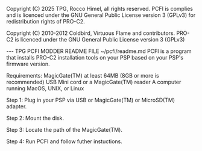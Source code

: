 Copyright (C) 2025 TPG, Rocco Himel, all rights reserved.
PCFI is complies and is licenced under the GNU General Public License version 3 (GPLv3)
for redistribution rights of PRO-C2.

Copyright (C) 2010-2012 Coldbird, Virtuous Flame and contributors.
PRO-C2 is licenced under the GNU General Public License version 3 (GPLv3)

--- TPG PCFI MODDER README FILE ~/pcfi/readme.md
PCFI is a program that installs PRO-C2 installation tools on your PSP based on your PSP's firmware version.

Requirements:
MagicGate(TM) at least 64MB (8GB or more is recommended)
USB Mini cord or a MagicGate(TM) reader
A computer running MacOS, UNIX, or Linux

Step 1: Plug in your PSP via USB or MagicGate(TM) or MicroSD(TM) adapter.

Step 2: Mount the disk.

Step 3: Locate the path of the MagicGate(TM).

Step 4: Run PCFI and follow futher instuctions.

